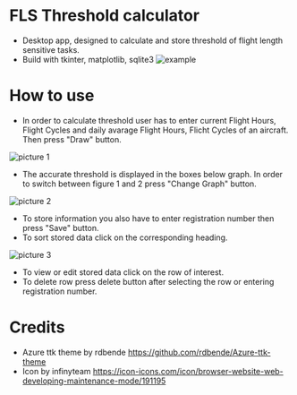 # FLS Threshold calculator
* Desktop app, designed to calculate and store threshold of flight length sensitive tasks.
* Build with tkinter, matplotlib, sqlite3
![example](https://i.imgur.com/v6YouT7.png)
# How to use
* In order to calculate threshold user has to enter current Flight Hours, Flight Cycles and daily avarage Flight Hours, Flicht Cycles of an aircraft.
Then press "Draw" button.

![picture 1](https://i.imgur.com/wNvY1Mb.png)
* The accurate threshold is displayed in the boxes below graph.
In order to switch between figure 1 and 2 press "Change Graph" button.

![picture 2](https://i.imgur.com/2qhsz3K.png)

* To store information you also have to enter registration number then press "Save" button.
* To sort stored data click on the corresponding heading.

![picture 3](https://i.imgur.com/zg5YDxS.png)

* To view or edit stored data click on the row of interest.
* To delete row press delete button after selecting the row or entering registration number.
# Credits
* Azure ttk theme by rdbende https://github.com/rdbende/Azure-ttk-theme
* Icon by infinyteam https://icon-icons.com/icon/browser-website-web-developing-maintenance-mode/191195
